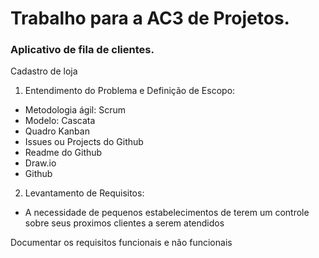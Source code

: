 # Trabalho para a AC3 de Projetos. #
### Aplicativo de fila de clientes. ###
Cadastro de loja 

1. Entendimento do Problema e Definição de Escopo: 
- Metodologia ágil: Scrum
- Modelo: Cascata
- Quadro Kanban
- Issues ou Projects do Github
- Readme do Github
- Draw.io
- Github



2. Levantamento de Requisitos: 
- A necessidade de pequenos estabelecimentos de terem um controle sobre seus proximos clientes a serem atendidos

Documentar os requisitos funcionais e não funcionais

